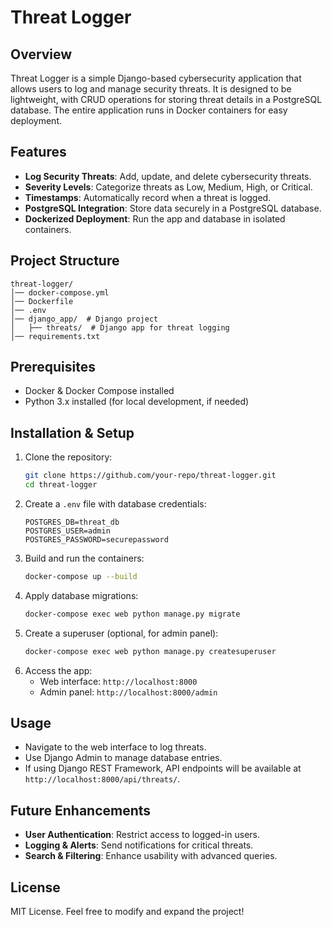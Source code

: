 # Threat Logger

## Overview
Threat Logger is a simple Django-based cybersecurity application that allows users to log and manage security threats. It is designed to be lightweight, with CRUD operations for storing threat details in a PostgreSQL database. The entire application runs in Docker containers for easy deployment.

## Features
- **Log Security Threats**: Add, update, and delete cybersecurity threats.
- **Severity Levels**: Categorize threats as Low, Medium, High, or Critical.
- **Timestamps**: Automatically record when a threat is logged.
- **PostgreSQL Integration**: Store data securely in a PostgreSQL database.
- **Dockerized Deployment**: Run the app and database in isolated containers.

## Project Structure
```
threat-logger/
│── docker-compose.yml
│── Dockerfile
│── .env
│── django_app/  # Django project
│   ├── threats/  # Django app for threat logging
│── requirements.txt
```

## Prerequisites
- Docker & Docker Compose installed
- Python 3.x installed (for local development, if needed)

## Installation & Setup
1. Clone the repository:
   ```bash
   git clone https://github.com/your-repo/threat-logger.git
   cd threat-logger
   ```
2. Create a `.env` file with database credentials:
   ```env
   POSTGRES_DB=threat_db
   POSTGRES_USER=admin
   POSTGRES_PASSWORD=securepassword
   ```
3. Build and run the containers:
   ```bash
   docker-compose up --build
   ```
4. Apply database migrations:
   ```bash
   docker-compose exec web python manage.py migrate
   ```
5. Create a superuser (optional, for admin panel):
   ```bash
   docker-compose exec web python manage.py createsuperuser
   ```
6. Access the app:
   - Web interface: `http://localhost:8000`
   - Admin panel: `http://localhost:8000/admin`

## Usage
- Navigate to the web interface to log threats.
- Use Django Admin to manage database entries.
- If using Django REST Framework, API endpoints will be available at `http://localhost:8000/api/threats/`.

## Future Enhancements
- **User Authentication**: Restrict access to logged-in users.
- **Logging & Alerts**: Send notifications for critical threats.
- **Search & Filtering**: Enhance usability with advanced queries.

## License
MIT License. Feel free to modify and expand the project!

